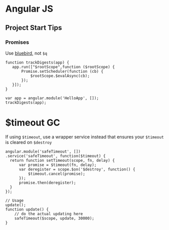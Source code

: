 # Angular JS

## Project Start Tips

### Promises 
Use [bluebird][bluebird], not `$q`
 ```JS
 function trackDigests(app) {
    app.run(["$rootScope",function ($rootScope) {
        Promise.setScheduler(function (cb) {
            $rootScope.$evalAsync(cb);
        });
    }]);
}

var app = angular.module('HelloApp', []);
trackDigests(app);
```

# $timeout GC
If using `$timeout`, use a wrapper service instead that ensures your `$timeout` is cleared on `$destroy`
```JS
angular.module('safeTimeout', [])
.service('safeTimeout', function($timeout) {
  return function setTimeout(scope, fn, delay) {
      var promise = $timeout(fn, delay);
      var deregister = scope.$on('$destroy', function() {
          $timeout.cancel(promise);
      });
      promise.then(deregister);
  }
});

// Usage
update();
function update() {
    // do the actual updating here
    safeTimeout($scope, update, 30000);
}
```


[bluebird]: https://github.com/petkaantonov/bluebird
